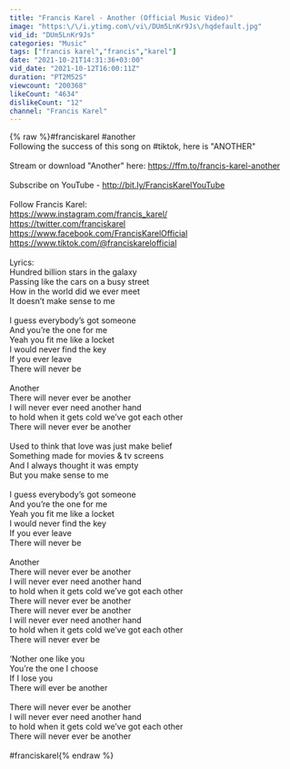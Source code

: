 ```yaml
---
title: "Francis Karel - Another (Official Music Video)"
image: "https:\/\/i.ytimg.com\/vi\/DUm5LnKr9Js\/hqdefault.jpg"
vid_id: "DUm5LnKr9Js"
categories: "Music"
tags: ["francis karel","francis","karel"]
date: "2021-10-21T14:31:36+03:00"
vid_date: "2021-10-12T16:00:11Z"
duration: "PT2M52S"
viewcount: "200368"
likeCount: "4634"
dislikeCount: "12"
channel: "Francis Karel"
---
```

{% raw %}#franciskarel #another<br />Following the success of this song on #tiktok, here is &quot;ANOTHER&quot;<br /><br />Stream or download &quot;Another&quot; here: <a rel="nofollow" target="blank" href="https://ffm.to/francis-karel-another">https://ffm.to/francis-karel-another</a><br /><br />Subscribe on YouTube - <a rel="nofollow" target="blank" href="http://bit.ly/FrancisKarelYouTube">http://bit.ly/FrancisKarelYouTube</a><br /><br />Follow Francis Karel:<br /><a rel="nofollow" target="blank" href="https://www.instagram.com/francis_karel/">https://www.instagram.com/francis_karel/</a><br /><a rel="nofollow" target="blank" href="https://twitter.com/franciskarel">https://twitter.com/franciskarel</a><br /><a rel="nofollow" target="blank" href="https://www.facebook.com/FrancisKarelOfficial">https://www.facebook.com/FrancisKarelOfficial</a><br /><a rel="nofollow" target="blank" href="https://www.tiktok.com/@franciskarelofficial">https://www.tiktok.com/@franciskarelofficial</a><br /><br />Lyrics:<br />Hundred billion stars in the galaxy <br />Passing like the cars on a busy street <br />How in the world did we ever meet <br />It doesn’t make sense to me <br /><br />I guess everybody’s got someone <br />And you’re the one for me <br />Yeah you fit me like a locket<br />I would never find the key<br />If you ever leave<br />There will never be <br /><br />Another<br />There will never ever be another<br />I will never ever need another hand<br />to hold when it gets cold we’ve got each other <br />There will never ever be another <br /><br />Used to think that love was just make belief <br />Something made for movies &amp; tv screens <br />And I always thought it was empty<br />But you make sense to me <br /><br />I guess everybody’s got someone <br />And you’re the one for me <br />Yeah you fit me like a locket<br />I would never find the key<br />If you ever leave<br />There will never be <br /><br />Another<br />There will never ever be another<br />I will never ever need another hand<br />to hold when it gets cold we’ve got each other <br />There will never ever be another<br />There will never ever be another<br />I will never ever need another hand<br />to hold when it gets cold we’ve got each other <br />There will never ever be <br /><br />‘Nother one like you <br />You’re the one I choose <br />If I lose you<br />There will ever be another <br /><br />There will never ever be another<br />I will never ever need another hand<br />to hold when it gets cold we’ve got each other <br />There will never ever be another <br /><br />#franciskarel{% endraw %}
